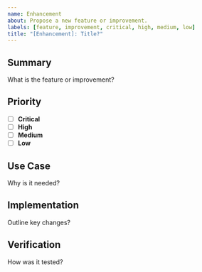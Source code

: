 ```yaml
---
name: Enhancement
about: Propose a new feature or improvement.
labels: [feature, improvement, critical, high, medium, low]
title: "[Enhancement]: Title?"
---
```


## Summary

What is the feature or improvement?

## Priority

- [ ] **Critical**
- [ ] **High**
- [ ] **Medium**
- [ ] **Low**

## Use Case

Why is it needed?

## Implementation

Outline key changes?

## Verification

How was it tested?
